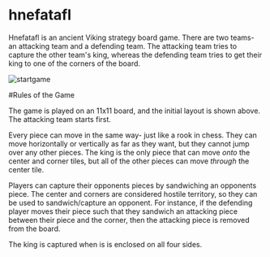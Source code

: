 # hnefatafl
Hnefatafl is an ancient Viking strategy board game. There are two teams- an attacking team and a defending team. The attacking team tries to capture the other team's king, whereas the defending team tries to get their king to one of the corners of the board.

![startgame](/samples/start_game.jpg)

#Rules of the Game

The game is played on an 11x11 board, and the initial layout is shown above. The attacking team starts first.

Every piece can move in the same way- just like a rook in chess. They can move horizontally or vertically as far as they want, but they cannot jump over any other pieces. The king is the only piece that can move *onto* the center and corner tiles, but all of the other pieces can move *through* the center tile.

Players can capture their opponents pieces by sandwiching an opponents piece. The center and corners are considered hostile territory, so they can be used to sandwich/capture an opponent. For instance, if the defending player moves their piece such that they sandwich an attacking piece between their piece and the corner, then the attacking piece is removed from the board.

The king is captured when is is enclosed on all four sides.
